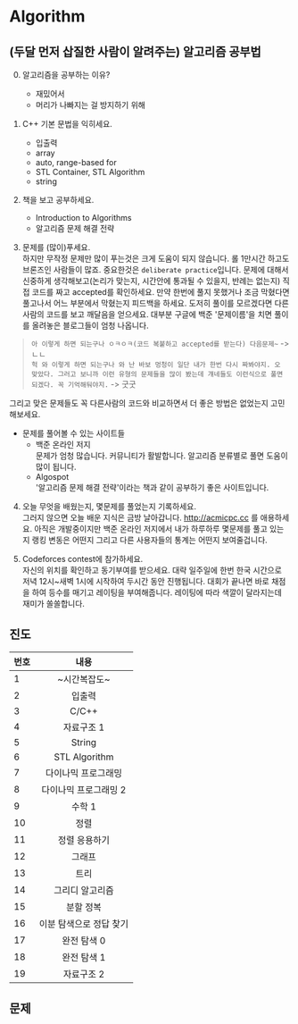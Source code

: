# Algorithm

## (두달 먼저 삽질한 사람이 알려주는) 알고리즘 공부법

0. 알고리즘을 공부하는 이유?
    - 재밌어서
    - 머리가 나빠지는 걸 방지하기 위해

1. C++ 기본 문법을 익히세요.
    - 입출력
    - array
    - auto, range-based for
    - STL Container, STL Algorithm
    - string 

2. 책을 보고 공부하세요.
    - Introduction to Algorithms
    - 알고리즘 문제 해결 전략

3. 문제를 (많이)푸세요.  
하지만 무작정 문제만 많이 푸는것은 크게 도움이 되지 않습니다. 롤 1만시간 하고도 브론즈인 사람들이 많죠. 중요한것은 `deliberate practice`입니다. 문제에 대해서 신중하게 생각해보고(논리가 맞는지, 시간안에 통과될 수 있을지, 반례는 없는지) 직접 코드를 짜고 accepted를 확인하세요. 만약 한번에 풀지 못했거나 조금 막혔다면 풀고나서 어느 부분에서 막혔는지 피드백을 하세요. 도저히 풀이를 모르겠다면 다른 사람의 코드를 보고 깨달음을 얻으세요. 대부분 구글에 백준 '문제이름'을 치면 풀이를 올려놓은 블로그들이 엄청 나옵니다.  
> `아 이렇게 하면 되는구나 ㅇㅋㅇㅋ(코드 복붙하고 accepted를 받는다) 다음문제~` -> ㄴㄴ  
> `헉 와 이렇게 하면 되는구나 와 난 바보 멍청이 일단 내가 한번 다시 짜봐야지. 오 맞았다. 그러고 보니까 이런 유형의 문제들을 많이 봤는데 걔네들도 이런식으로 풀면 되겠다. 꼭 기억해둬야지.` -> 굿굿  

그리고 맞은 문제들도 꼭 다른사람의 코드와 비교하면서 더 좋은 방법은 없었는지 고민해보세요.  

- 문제를 풀어볼 수 있는 사이트들
    - 백준 온라인 저지  
문제가 엄청 많습니다. 커뮤니티가 활발합니다. 알고리즘 분류별로 풀면 도움이 많이 됩니다.
    - Algospot  
'알고리즘 문제 해결 전략'이라는 책과 같이 공부하기 좋은 사이트입니다.

4. 오늘 무엇을 배웠는지, 몇문제를 풀었는지 기록하세요.  
그러지 않으면 오늘 배운 지식은 금방 날아갑니다. http://acmicpc.cc 를 애용하세요. 아직은 개발중이지만 백준 온라인 저지에서 내가 하루하루 몇문제를 풀고 있는지 랭킹 변동은 어떤지 그리고 다른 사용자들의 통계는 어떤지 보여줄겁니다. 

5. Codeforces contest에 참가하세요.  
자신의 위치를 확인하고 동기부여를 받으세요. 대략 일주일에 한번 한국 시간으로 저녁 12시~새벽 1시에 시작하여 두시간 동안 진행됩니다. 대회가 끝나면 바로 채점을 하여 등수를 매기고 레이팅을 부여해줍니다. 레이팅에 따라 색깔이 달라지는데 재미가 쏠쏠합니다.


## 진도
| 번호 | 내용 | 
| --- |:----:|
| 1 | ~시간복잡도~ |
| 2 | 입출력 |
| 3 | C/C++ |
| 4 | 자료구조 1 |
| 5 | String |
| 6 | STL Algorithm |
| 7 | 다이나믹 프로그래밍 |
| 8 | 다이나믹 프로그래밍 2|
| 9 | 수학 1 |
| 10 | 정렬 |
| 11 | 정렬 응용하기 |
| 12 | 그래프 |
| 13 | 트리 |
| 14 | 그리디 알고리즘 |
| 15 | 분할 정복 |
| 16 | 이분 탐색으로 정답 찾기 |
| 17 | 완전 탐색 0 |
| 18 | 완전 탐색 1 |
| 19 | 자료구조 2 |

## 문제
